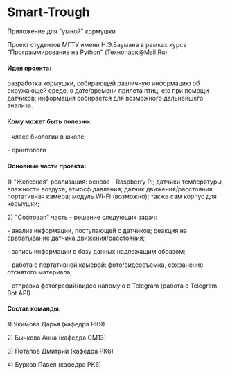 # Smart-Trough
Приложение для "умной" кормушки
<p> Проект студентов МГТУ имени Н.Э.Баумана в рамках курса "Программирование на Python" (Технопарк@Mail.Ru) </p>
<h4> Идея проекта: </h3>
<p> разработка кормушки, собирающей различную информацию об окружающей среде, о дате/времени прилета птиц, etc при помощи датчиков; информация собирается для возможного дальнейшего анализа. </p>
<h4> Кому может быть полезно: </h4>
<p> - класс биологии в школе; </p>
<p> - орнитологи </p>
<h4> Основные части проекта: </h4>
<p> 1) "Железная" реализация: основа - Raspberry Pi; датчики температуры, влажности воздуха, атмосф.давления; датчик движения/расстояния; портативная камера; модуль Wi-Fi (возможно); также сам корпус для кормушки; </p>
<p> 2) "Софтовая" часть - решение следующих задач: </p>
<p> - анализ информации, поступающей с датчиков; реакция на срабатывание датчика движения/расстояния; </p>
<p> - запись информации в базу данных надлежащим образом; </p>
<p> - работа с портативной камерой: фото/видеосъемка, сохранение отснятого материала; </p>
<p> - отправка фотографий/видео напрмую в Telegram (работа с Telegram Bot API) </p>
<h4> Состав команды: </h4>
<p> 1) Якимова Дарья (кафедра РК9) </p>
<p> 2) Бычкова Анна (кафедра СМ13) </p>
<p> 3) Потапов Дмитрий (кафедра РК6) </p>
<p> 4) Бурков Павел (кафедра РК6) </p>
